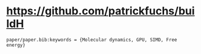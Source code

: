 # https://github.com/patrickfuchs/buildH

```console
paper/paper.bib:keywords = {Molecular dynamics, GPU, SIMD, Free energy}

```
